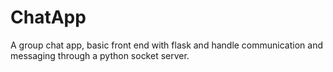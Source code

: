 # ChatApp
A group chat app, basic front end with flask and handle communication and messaging through a python socket server.
